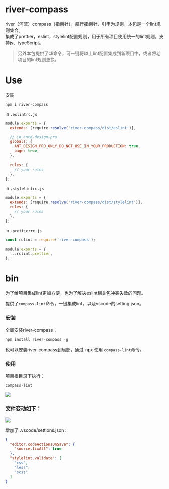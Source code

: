 
# river-compass

river（河流）compass（指南针），航行指南针，引申为规则，本包是一个lint规则集合。<br>
集成了prettier，eslint，stylelint配置规则，用于所有项目使用统一的lint规则，支持js、typeScript。<br>
>另外本包提供了cli命令，可一键将以上lint配置集成到新项目中，或者将老项目的lint规则更换。

# Use

安装

```bash
npm i river-compass
```

in `.eslintrc.js`

```js
module.exports = {
  extends: [require.resolve('river-compass/dist/eslint')],

  // in antd-design-pro
  globals: {
    ANT_DESIGN_PRO_ONLY_DO_NOT_USE_IN_YOUR_PRODUCTION: true,
    page: true,
  },

  rules: {
    // your rules
  },
};
```

in `.stylelintrc.js`

```js
module.exports = {
  extends: [require.resolve('river-compass/dist/stylelint')],
  rules: {
    // your rules
  },
};
```

in `.prettierrc.js`

```js
const rclint = require('river-compass');

module.exports = {
  ...rclint.prettier,
};
```

# bin
为了给项目集成lint更加方便，也为了解决eslint相关包冲突失效的问题。

提供了`compass-lint`命令，一键集成lint，以及vscode的setting.json。

### 安装
全局安装river-compass：
```s
npm install river-compass -g
```
也可以安装river-compass到局部，通过 npx 使用 `compass-lint`命令。

### 使用
项目根目录下执行：
```s
compass-lint
```
<image src="./bin.png">

### 文件变动如下：

<image src="./file.png">


增加了 .vscode/settions.json :
```json
{
  "editor.codeActionsOnSave": {
    "source.fixAll": true
  },
  "stylelint.validate": [
    "css",
    "less",
    "scss"
  ]
}
```
